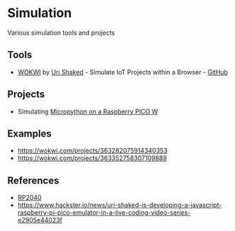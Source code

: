 # Simulation
Various simulation tools and projects

## Tools
- [WOKWI](https://wokwi.com/) by [Uri Shaked](https://hackaday.io/urishaked)  - Simulate IoT Projects within a Browser - [GitHub](https://github.com/wokwi)

## Projects
 - Simulating [Micropython on a Raspberry PICO W](https://github.com/griemide/MicroPython/tree/master/RP2040)

## Examples

- https://wokwi.com/projects/363282075914340353
- https://wokwi.com/projects/363352758307109889


## References

- [RP2040](https://hackaday.io/course/178733-raspberry-pi-pico-and-rp2040-the-deep-dive) 
- https://www.hackster.io/news/uri-shaked-is-developing-a-javascript-raspberry-pi-pico-emulator-in-a-live-coding-video-series-e2905e44023f
